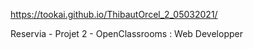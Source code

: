 https://tookai.github.io/ThibautOrcel_2_05032021/


Reservia - Projet 2 - OpenClassrooms : Web Developper
